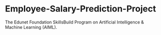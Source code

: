 # Employee-Salary-Prediction-Project
The Edunet Foundation SkillsBuild Program on Artificial Intelligence &amp; Machine Learning (AIML).
